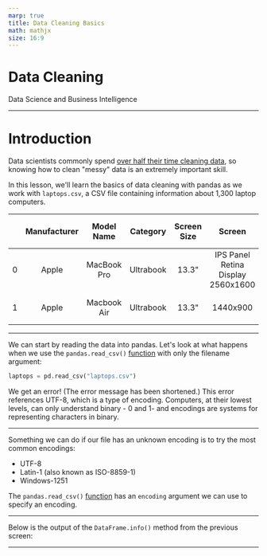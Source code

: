 ```yaml
---
marp: true
title: Data Cleaning Basics
math: mathjx
size: 16:9
---
```


# Data Cleaning

Data Science and Business Intelligence

---

# Introduction

Data scientists commonly spend [over half their time cleaning data](https://www.forbes.com/sites/gilpress/2016/03/23/data-preparation-most-time-consuming-least-enjoyable-data-science-task-survey-says/?sh=34411ff76f63), so knowing how to clean "messy" data is an extremely important skill.

In this lesson, we'll learn the basics of data cleaning with pandas as we work with `laptops.csv`, a CSV file containing information about 1,300 laptop computers.

|     | Manufacturer | Model Name  | Category  | Screen Size |               Screen               |         CPU          | RAM |       Storage       |             GPU              | Operating System | Operating System Version | Weight | Price (Euros) |
| :-: | :----------: | :---------: | :-------: | :---------: | :--------------------------------: | :------------------: | :-: | :-----------------: | :--------------------------: | :--------------: | :----------------------: | :----: | :-----------: |
|  0  |    Apple     | MacBook Pro | Ultrabook |    13.3"    | IPS Panel Retina Display 2560x1600 | Intel Core i5 2.3GHz | 8GB |      128GB SSD      | Intel Iris Plus Graphics 640 |      macOS       |           NaN            | 1.37kg |    1339,69    |
|  1  |    Apple     | Macbook Air | Ultrabook |    13.3"    |              1440x900              | Intel Core i5 1.8GHz | 8GB | 128GB Flash Storage |    Intel HD Graphics 6000    |      macOS       |           NaN            | 1.34kg |    898,94     |

---

We can start by reading the data into pandas. Let's look at what happens when we use the `pandas.read_csv()` [function](https://pandas.pydata.org/pandas-docs/stable/reference/api/pandas.read_csv.html) with only the filename argument:

```python
laptops = pd.read_csv("laptops.csv")
```

We get an error! (The error message has been shortened.) This error references UTF-8, which is a type of encoding. Computers, at their lowest levels, can only understand binary - 0 and 1- and encodings are systems for representing characters in binary.

---

Something we can do if our file has an unknown encoding is to try the most common encodings:

- UTF-8
- Latin-1 (also known as ISO-8859-1)
- Windows-1251

The `pandas.read_csv()` [function](https://pandas.pydata.org/pandas-docs/stable/reference/api/pandas.read_csv.html) has an `encoding` argument we can use to specify an encoding.

---

Below is the output of the `DataFrame.info()` method from the previous screen:

---
